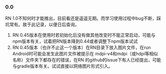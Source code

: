 ### 0.0 
  RN 1.0不知何时才能推出，目前看还是遥遥无期。而学习使用过程中bug不断，踩坑常有。故于此记录，以便日后查询。

1. RN 0.45版本在使用时若初始化后没有做其他改变时不能正常启动，可能与npm版本有关，试着把RN版本降到0.44或者调整下npm版本试试
2. RN 0.45版本（也许不止这一个版本）在RN目录下放入图片文件，在run Android时可能会发生此图片文件被提示在 mdpi-v4和mdpi（或hdpi等相似名称）文件夹下都存在的错误，在RN 的github的issue下有人已经提出，可能与gradle版本有关。试试直接以网络图片形式引入。

